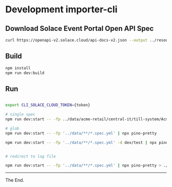 # Development importer-cli


## Download Solace Event Portal Open API Spec

```bash
curl https://openapi-v2.solace.cloud/api-docs-v2.json --output ../resources/sep-openapi-spec.json
```

## Build

```bash
npm install
npm run dev:build
```

## Run

```bash

export CLI_SOLACE_CLOUD_TOKEN={token}

# single spec
npm run dev:start -- -fp ../data/acme-retail/central-it/till-system/AcmeRetail-Central-IT-Provider-TillSystem-v1.spec.yml -d dev/test | npx pino-pretty

# glob
npm run dev:start -- -fp '../data/**/*.spec.yml' | npx pino-pretty

npm run dev:start -- -fp '../data/**/*.spec.yml' -d dev/test | npx pino-pretty


# redirect to log file

npm run dev:start -- -fp '../data/**/*.spec.yml' | npx pino-pretty > ./devel/logs/log.log 2>&1


```

---

The End.
